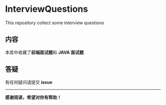 # InterviewQuestions
This repository collect some interview questions

## 内容
本库中收藏了**前端面试题**和 **JAVA 面试题**
## 答疑
有任何疑问请提交 **issue**
******
**感谢阅读，希望对你有帮助！**
